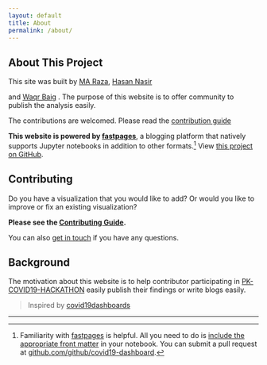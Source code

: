 ```yaml
---
layout: default
title: About
permalink: /about/
---
```


## About This Project

This site was built by [MA Raza](https://www.linkedin.com/in/amjadraza/), [Hasan Nasir](https://www.linkedin.com/in/hasan-nasir-3176a487/)

and [Waqr Baig](https://www.linkedin.com/in/waqar-baig-a5041428/) . The purpose of this website is to offer community to publish the analysis easily.

The contributions are welcomed. Please read the [contribution guide](https://github.com/amjadraza/pk-covid19/blob/master/CONTRIBUTING.md)

**This website is powered by [fastpages](https://github.com/fastai/fastpages)**, a blogging platform that natively supports Jupyter notebooks in addition to other formats.[^1] View [this project on GitHub](https://github.com/github/covid19-dashboard).

## Contributing

Do you have a visualization that you would like to add? Or would you like to improve or fix an existing visualization?

**Please see the [Contributing Guide](https://github.com/amjadraza/pk-covid19/blob/master/CONTRIBUTING.md).**

You can also [get in touch](https://www.linkedin.com/in/amjadraza/) if you have any questions.

## Background

The motivation about this website is to help contributor participating in [PK-COVID19-HACKATHON](https://opendata.com.pk/pages/covid19) easily publish their findings or write blogs easily.

> Inspired by [covid19dashboards](https://covid19dashboards.com/about/)
---

[^1]: Familiarity with [fastpages](https://github.com/fastai/fastpages) is helpful. All you need to do is [include the appropriate front matter](https://github.com/fastai/fastpages#customizing-blog-posts-with-front-matter) in your notebook. You can submit a pull request at [github.com/github/covid19-dashboard](https://github.com/github/covid19-dashboard).
